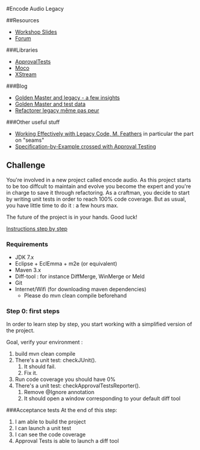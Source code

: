 #Encode Audio Legacy

##Resources
- [Workshop Slides](http://fr.slideshare.net/sanlaville/20140530-itakegolden-master)
- [Forum](https://groups.google.com/forum/#!forum/temporary-testing)

###Libraries
- [ApprovalTests](http://approvaltests.sourceforge.net/)
- [Moco](http://github.com/dreamhead/moco)
- [XStream](http://xstream.codehaus.org/)

###Blog
- [Golden Master and legacy - a few insights ](http://martinsson-johan.blogspot.fr/2014/01/golden-master-and-legacy-few-insights.html)
- [Golden Master and test data](http://martinsson-johan.blogspot.fr/2014/05/golden-master-and-test-data.html)
- [Refactorer legacy même pas peur ](http://martinsson-johan.blogspot.fr/2014/05/refactorer-legacy-meme-pas-peur.html)

###Other useful stuff
- [Working Effectively with Legacy Code, M. Feathers](http://www.amazon.com/Working-Effectively-Legacy-Robert-Martin-ebook/dp/B005OYHF0A) in particular the part on "seams"
- [Specification-by-Example crossed with Approval Testing](https://github.com/pearlfish/pearlfish-java)


## Challenge
You're involved in a new project called encode audio. As this project starts to be too diffcult to maintain and evolve you become the expert and you're in charge to save it through refactoring. As a craftman, you decide to start by writing unit tests in order to reach 100% code coverage. But as usual, you have little time to do it : a few hours max.

The future of the project is in your hands. Good luck!

[Instructions step by step](http://martinsson.github.io/EncodeAudioLegacy)

 
### Requirements
* JDK 7.x  
* Eclipse + EclEmma + m2e (or equivalent)
* Maven 3.x
* Diff-tool : for instance DiffMerge, WinMerge or Meld 
* Git
* Internet/Wifi (for downloading maven dependencies)
  * Please do mvn clean compile beforehand

### Step 0: first steps 
In order to learn step by step, you start working with a simplified version of the project. 

Goal, verify your environment :

1. build mvn clean compile
2. There's a unit test: checkJUnit(). 
	1. It should fail. 
	2. Fix it.
3. Run code coverage you should have 0%
4. There's a unit test: checkApprovalTestsReporter().
	1. Remove @Ignore annotation
	2. It should open a window corresponding to your default diff tool

###Acceptance tests
At the end of this step:

1. I am able to build the project
2. I can launch a unit test
3. I can see the code coverage
4. Approval Tests is able to launch a diff tool


